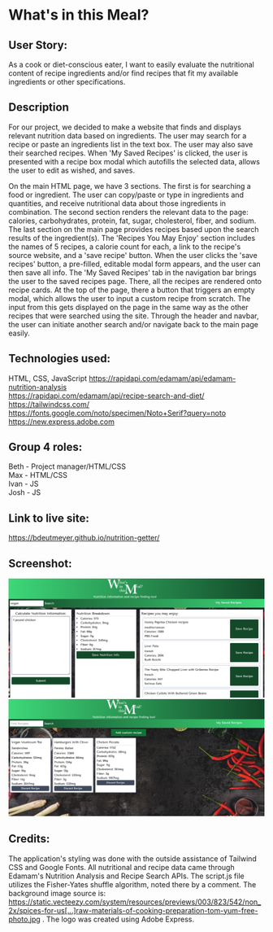 # What's in this Meal?

## User Story:
As a cook or diet-conscious eater, I want to easily evaluate the nutritional content of recipe ingredients and/or find recipes that fit my available ingredients or other specifications.

## Description
For our project, we decided to make a website that finds and displays relevant nutrition data based on ingredients. The user may search for a recipe or paste an ingredients list in the text box. The user may also save their searched recipes. When 'My Saved Recipes' is clicked, the user is presented with a recipe box modal which autofills the selected data, allows the user to edit as wished, and saves.

On the main HTML page, we have 3 sections. The first is for searching a food or ingredient. The user can copy/paste or type in ingredients and quantities, and receive nutritional data about those ingredients in combination. The second section renders the relevant data to the page: calories, carbohydrates, protein, fat, sugar, cholesterol, fiber, and sodium. The last section on the main page provides recipes based upon the search results of the ingredient(s). The 'Recipes You May Enjoy' section includes the names of 5 recipes, a calorie count for each, a link to the recipe's source website, and a 'save recipe' button. When the user clicks the 'save recipes' button, a pre-filled, editable modal form appears, and the user can then save all info. The 'My Saved Recipes' tab in the navigation bar brings the user to the saved recipes page. There, all the recipes are rendered onto recipe cards. At the top of the page, there a button that triggers an empty modal, which allows the user to input a custom recipe from scratch. The input from this gets displayed on the page in the same way as the other recipes that were searched using the site. Through the header and navbar, the user can initiate another search and/or navigate back to the main page easily.

## Technologies used: 
HTML, CSS, JavaScript
https://rapidapi.com/edamam/api/edamam-nutrition-analysis  
https://rapidapi.com/edamam/api/recipe-search-and-diet/  
https://tailwindcss.com/  
https://fonts.google.com/noto/specimen/Noto+Serif?query=noto  
https://new.express.adobe.com

## Group 4 roles: 
Beth - Project manager/HTML/CSS  
Max - HTML/CSS  
Ivan - JS  
Josh - JS

## Link to live site:
https://bdeutmeyer.github.io/nutrition-getter/

## Screenshot:
![Homepage screenshot](./assets/images/homePageShot.png)
![Saved recipes page screenshot](./assets/images/recipeBoxShot.png)

## Credits:
The application's styling was done with the outside assistance of Tailwind CSS and Google Fonts. All nutritional and recipe data came through Edamam's Nutrition Analysis and Recipe Search APIs. The script.js file utilizes the Fisher-Yates shuffle algorithm, noted there by a comment. The background image source is: https://static.vecteezy.com/system/resources/previews/003/823/542/non_2x/spices-for-us[…]raw-materials-of-cooking-preparation-tom-yum-free-photo.jpg . The logo was created using Adobe Express.